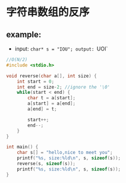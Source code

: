 # 字符串数组的反序

example:
---

- input: `char* s = "IOU"; output: `UOI`


```c 
//O(N/2)
#include <stdio.h>

void reverse(char a[], int size) {
    int start = 0;
    int end = size-2; //ignore the '\0'
    while(start < end) {
        char t = a[start];
        a[start] = a[end];
        a[end] = t;

        start++;
        end--;
    }
}

int main() {
    char s[] = "hello,nice to meet you";
    printf("%s, size:%ld\n", s, sizeof(s));
    reverse(s, sizeof(s));
    printf("%s, size:%ld\n", s, sizeof(s));
}
```